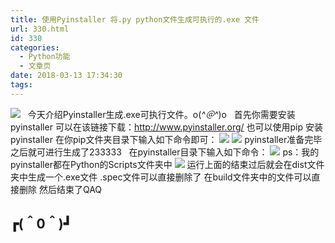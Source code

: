 ```yaml
---
title: 使用Pyinstaller 将.py python文件生成可执行的.exe 文件
url: 330.html
id: 330
categories:
  - Python功能
  - 文章页
date: 2018-03-13 17:34:30
tags:
---
```


![](http://47.100.4.8/wp-content/uploads/2018/03/u407244128253124607fm27gp0-300x200.jpg)   今天介绍Pyinstaller生成.exe可执行文件。o(*^＠^*)o   首先你需要安装pyinstaller 可以在该链接下载：http://www.pyinstaller.org/ 也可以使用pip 安装pyinstaller 在你pip文件夹目录下输入如下命令即可： ![](http://47.100.4.8/wp-content/uploads/2018/03/QQ图片20180313171327.png) ![](http://47.100.4.8/wp-content/uploads/2018/03/f561e48065380cd7687e6295a844ad3459828102-300x300.jpg) pyinstaller准备完毕之后就可进行生成了233333   在pyinstaller目录下输入如下命令： ![](http://47.100.4.8/wp-content/uploads/2018/03/QQ图片20180313171548.png) ps：我的pyinstaller都在Python的Scripts文件夹中 ![](http://47.100.4.8/wp-content/uploads/2018/03/QQ图片20180313171821-300x157.png) 运行上面的结束过后就会在dist文件夹中生成一个.exe文件 .spec文件可以直接删除了 在build文件夹中的文件可以直接删除 然后结束了QAQ

┏(＾0＾)┛
-------